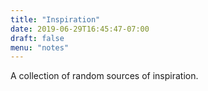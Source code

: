 ```yaml
---
title: "Inspiration"
date: 2019-06-29T16:45:47-07:00
draft: false
menu: "notes"
---
```


A collection of random sources of inspiration.
